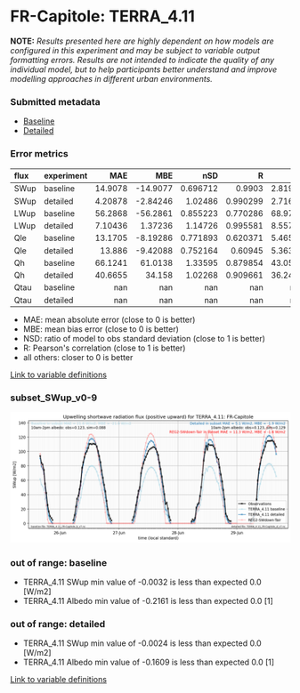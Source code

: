 # FR-Capitole: TERRA_4.11

**NOTE:** *Results presented here are highly dependent on how models are configured in this experiment and may be subject to variable output formatting errors. Results are not intended to indicate the quality of any individual model, but to help participants better understand and improve modelling approaches in different urban environments.*

### Submitted metadata

- [Baseline](TERRA_4.11_FR-Capitole_baseline_attrs.md)
- [Detailed](TERRA_4.11_FR-Capitole_detailed_attrs.md)

### Error metrics

| flux   | experiment   |       MAE |       MBE |        nSD |          R |       5th |      95th |      RMSE |      cRMSE |      AMBE |       1-nSD |          1-R |   nSkewness |   nKurtosis |     Overlap |
|:-------|:-------------|----------:|----------:|-----------:|-----------:|----------:|----------:|----------:|-----------:|----------:|------------:|-------------:|------------:|------------:|------------:|
| SWup   | baseline     |  14.9078  | -14.9077  |   0.696712 |   0.9903   |   2.81922 |  32.8735  |  18.4497  |   0.324809 |  14.9077  |   0.303288  |   0.00970049 |   0.138353  |    0.239236 |   0.178295  |
| SWup   | detailed     |   4.20878 |  -2.84246 |   1.02486  |   0.990299 |   2.71696 |   1.01648 |   5.57126 |   0.143182 |   2.84246 |   0.0248557 |   0.00970052 |   0.138357  |    0.239239 |   0.140165  |
| LWup   | baseline     |  56.2868  | -56.2861  |   0.855223 |   0.770286 |  68.9732  |  92.6853  |  65.6833  |   0.64333  |  56.2861  |   0.144777  |   0.229714   |   1.43067   |    2.47671  |   0.337269  |
| LWup   | detailed     |   7.10436 |   1.37236 |   1.14726  |   0.995581 |   8.55753 |  17.8203  |   9.48784 |   0.178396 |   1.37236 |   0.147257  |   0.0044194  |   0.0161113 |    0.235335 |   0.0821365 |
| Qle    | baseline     |  13.1705  |  -8.19286 |   0.771893 |   0.620371 |   5.46502 |  17.7569  |  18.417   |   0.798811 |   8.19286 |   0.228108  |   0.379629   |   1.30415   |    1.79882  |   0.429475  |
| Qle    | detailed     |  13.886   |  -9.42088 |   0.752164 |   0.60945  |   5.36321 |  16.7103  |  19.1164  |   0.805567 |   9.42088 |   0.247837  |   0.39055    |   1.10337   |    1.19914  |   0.482145  |
| Qh     | baseline     |  66.1241  |  61.0138  |   1.33595  |   0.879854 |  43.0591  | 131.593   |  81.571   |   0.658693 |  61.0138  |   0.335947  |   0.120146   |   0.0332515 |    0.112488 |   0.414681  |
| Qh     | detailed     |  40.6655  |  34.158   |   1.02268  |   0.909661 |  36.2461  |  38.6083  |  49.1786  |   0.430454 |  34.158   |   0.0226834 |   0.0903389  |   0.111459  |    0.45805  |   0.337479  |
| Qtau   | baseline     | nan       | nan       | nan        | nan        | nan       | nan       | nan       | nan        | nan       | nan         | nan          | nan         |  nan        | nan         |
| Qtau   | detailed     | nan       | nan       | nan        | nan        | nan       | nan       | nan       | nan        | nan       | nan         | nan          | nan         |  nan        | nan         |

 - MAE: mean absolute error (close to 0 is better)
 - MBE: mean bias error (close to 0 is better)
 - NSD: ratio of model to obs standard deviation (close to 1 is better)
 - R: Pearson's correlation (close to 1 is better)
 - all others: closer to 0 is better

[Link to variable definitions](../modelattrs/variable_definitions.md)

### <a name="subset_swup_v0-9"></a>subset_SWup_v0-9
[![TERRA_4.11_FR-Capitole_subset_SWup_v0-9.png](TERRA_4.11_FR-Capitole_subset_SWup_v0-9.png)](TERRA_4.11_FR-Capitole_subset_SWup_v0-9.png)

### out of range: baseline

 - TERRA_4.11 SWup min value of -0.0032 is less than expected 0.0 [W/m2]
 - TERRA_4.11 Albedo min value of -0.2161 is less than expected 0.0 [1]

### out of range: detailed

 - TERRA_4.11 SWup min value of -0.0024 is less than expected 0.0 [W/m2]
 - TERRA_4.11 Albedo min value of -0.1609 is less than expected 0.0 [1]


[Link to variable definitions](../modelattrs/variable_definitions.md)

